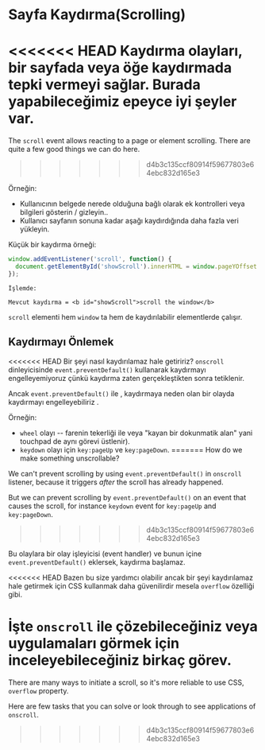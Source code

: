 # Sayfa Kaydırma(Scrolling)

<<<<<<< HEAD
Kaydırma olayları, bir sayfada veya öğe kaydırmada tepki vermeyi sağlar. Burada yapabileceğimiz epeyce iyi şeyler var.
=======
The `scroll` event allows reacting to a page or element scrolling. There are quite a few good things we can do here.
>>>>>>> d4b3c135ccf80914f59677803e64ebc832d165e3

Örneğin:
- Kullanıcının belgede nerede olduğuna bağlı olarak ek kontrolleri veya bilgileri gösterin / gizleyin..
- Kullanıcı sayfanın sonuna kadar aşağı kaydırdığında daha fazla veri yükleyin.

Küçük bir kaydırma örneği:

```js autorun
window.addEventListener('scroll', function() {
  document.getElementById('showScroll').innerHTML = window.pageYOffset + 'px';
});
```

```online
İşlemde:

Mevcut kaydırma = <b id="showScroll">scroll the window</b>
```

`scroll` elementi hem `window` ta hem de kaydırılabilir elementlerde çalışır.

## Kaydırmayı Önlemek

<<<<<<< HEAD
Bir şeyi nasıl kaydırılamaz hale getiririz? `onscroll` dinleyicisinde `event.preventDefault()` kullanarak kaydırmayı engelleyemiyoruz çünkü kaydırma zaten gerçekleştikten sonra tetiklenir.

Ancak `event.preventDefault()` ile , kaydırmaya neden olan bir olayda kaydırmayı engelleyebiliriz .

Örneğin:
- `wheel` olayı -- farenin tekerliği ile veya "kayan bir dokunmatik alan" yani touchpad de aynı görevi üstlenir).
- `keydown` olayı için `key:pageUp` ve `key:pageDown`.
=======
How do we make something unscrollable?

We can't prevent scrolling by using `event.preventDefault()` in `onscroll` listener, because it triggers *after* the scroll has already happened.

But we can prevent scrolling by `event.preventDefault()` on an event that causes the scroll, for instance `keydown` event for `key:pageUp` and `key:pageDown`.
>>>>>>> d4b3c135ccf80914f59677803e64ebc832d165e3

Bu olaylara bir olay işleyicisi (event handler) ve bunun içine `event.preventDefault()`  eklersek, kaydırma başlamaz.

<<<<<<< HEAD
Bazen bu size yardımcı olabilir ancak bir şeyi kaydırılamaz hale getirmek için CSS kullanmak daha güvenilirdir mesela `overflow` özelliği gibi.

İşte `onscroll` ile çözebileceğiniz veya uygulamaları görmek için inceleyebileceğiniz birkaç görev.
=======
There are many ways to initiate a scroll, so it's more reliable to use CSS, `overflow` property.

Here are few tasks that you can solve or look through to see applications of `onscroll`.
>>>>>>> d4b3c135ccf80914f59677803e64ebc832d165e3
